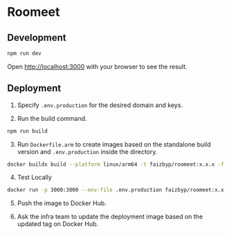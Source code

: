 # Roomeet

## Development

```bash
npm run dev
```

Open [http://localhost:3000](http://localhost:3000) with your browser to see the result.

## Deployment

1. Specify `.env.production` for the desired domain and keys.

2. Run the build command.

```bash
npm run build
```

3. Run `Dockerfile.arm` to create images based on the standalone build version and `.env.production` inside the directory.

```bash
docker buildx build --platform linux/arm64 -t faizbyp/roomeet:x.x.x -f Dockerfile.arm --load .
```

4. Test Locally

```bash
docker run -p 3000:3000 --env-file .env.production faizbyp/roomeet:x.x.x
```

5. Push the image to Docker Hub.

6. Ask the infra team to update the deployment image based on the updated tag on Docker Hub.
